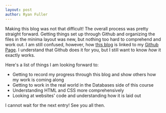 ```yaml
---
layout: post
author: Ryan Fuller
---
```


Making this blog was not that difficult! The overall process was pretty straight forward. Getting things set up through Github and organizing the files in the minima layout was new, but nothing too hard to comprehend and work out. I am still confused, however, how [this blog](https://ryfuller03.github.io/blog) is linked to my [Github Page](https://ryfuller03.github.io). I understand that Github does it for you, but I still want to know *how* it exactly works.

Here's a list of things I am looking forward to:

- Getting to record my progress through this blog and show others how my work is coming along
- Getting to work in the real world in the Databases side of this course
- Understanding HTML and CSS more comprehensively
- Looking at websites' code and understanding how it is laid out

I cannot wait for the next entry! See you all then.